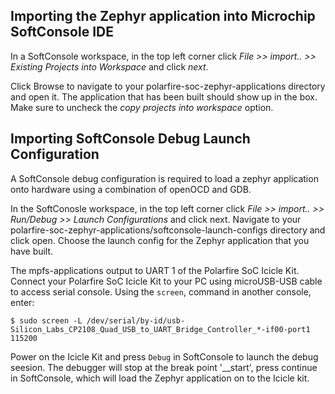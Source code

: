 ## Importing the Zephyr application into Microchip SoftConsole IDE
In a SoftConsole workspace, in the top left corner click *File >> import.. >> Existing Projects into Workspace* and click *next*.

Click Browse to navigate to your polarfire-soc-zephyr-applications directory and open it.
The application that has been built should show up in the box. Make sure to uncheck the *copy projects into workspace* option.


## Importing SoftConsole Debug Launch Configuration
A SoftConsole debug configuration is required to load a zephyr application onto hardware using a combination of openOCD and GDB. 

In the SoftConosle workspace, in the top left corner click *File >> import.. >> Run/Debug >> Launch Configurations* and click next. Navigate to your polarfire-soc-zephyr-applications/softconsole-launch-configs directory and click open. Choose the launch config for the Zephyr application that you have built.


The mpfs-applications output to UART 1 of the Polarfire SoC Icicle Kit. Connect your Polarfire SoC Icicle Kit to your PC using microUSB-USB cable to access serial console. Using the `screen`, command in another console, enter:
```
$ sudo screen -L /dev/serial/by-id/usb-Silicon_Labs_CP2108_Quad_USB_to_UART_Bridge_Controller_*-if00-port1 115200
``` 
Power on the Icicle Kit and press `Debug` in SoftConsole to launch the debug seesion. The debugger will stop at the break point '__start', press continue in SoftConsole, which will load the Zephyr application on to the Icicle kit.